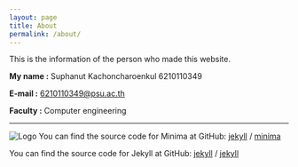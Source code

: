 ```yaml
---
layout: page
title: About
permalink: /about/
---
```


This is the information of the person who made this website.

**My name :** Suphanut Kachoncharoenkul 6210110349

**E-mail :** 6210110349@psu.ac.th

**Faculty :** Computer engineering

---
![Logo](https://www.borntodev.com/wp-content/uploads/2018/09/Black_Yellow_white-1.png)
You can find the source code for Minima at GitHub:
[jekyll][jekyll-organization] /
[minima](https://github.com/jekyll/minima)

You can find the source code for Jekyll at GitHub:
[jekyll][jekyll-organization] /
[jekyll](https://github.com/jekyll/jekyll)


[jekyll-organization]: https://github.com/jekyll
